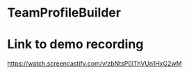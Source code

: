# TeamProfileBuilder

# Link to demo recording 
https://watch.screencastify.com/v/zbNtsP0lThVUn1HxG2wM
